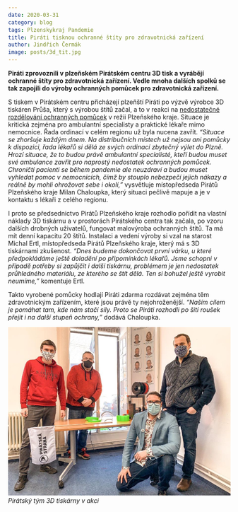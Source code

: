 ```yaml
---
date: 2020-03-31
category: blog
tags: Plzenskykraj Pandemie
title: Piráti tisknou ochranné štíty pro zdravotnická zařízení
author: Jindřich Čermák
image: posts/3d_tit.jpg
---
```

**Piráti zprovoznili v plzeňském Pirátském centru 3D tisk a vyrábějí ochranné štíty pro zdravotnická zařízení. Vedle mnoha dalších spolků se tak zapojili do výroby ochranných pomůcek pro zdravotnická zařízení.**

  

S tiskem v Pirátském centru přicházejí plzeňští Piráti po výzvě výrobce 3D tiskáren Průša, který s výrobou štítů začal, a to v reakci na [nedostatečné rozdělování ochranných pomůcek](https://plzensky.pirati.cz/aktuality/kdo-uzdravi-pacienty-v-dobe-pandemie.html) v režii Plzeňského kraje. Situace je kritická zejména pro ambulantní specialisty a praktické lékaře mimo nemocnice. Řada ordinací v celém regionu už byla nucena zavřít. *“Situace se zhoršuje každým dnem. Na distribučních místech už nejsou ani pomůcky k dispozici, řada lékařů si dělá ze svých ordinací zbytečný výlet do Plzně. Hrozí situace, že to budou právě ambulantní specialisté, kteří budou muset své ambulance zavřít pro naprostý nedostatek ochranných pomůcek. Chroničtí pacienti se během pandemie ale neuzdraví a budou muset vyhledat pomoc v nemocnicích, čímž by stouplo nebezpečí jejich nákazy a reálně by mohli ohrožovat sebe i okolí,”* vysvětluje místopředseda Pirátů Plzeňského kraje Milan Chaloupka, který situaci pečlivě mapuje a je v kontaktu s lékaři z celého regionu.

  

I proto se předsednictvo Pirátů Plzeňského kraje rozhodlo pořídit na vlastní náklady 3D tiskárnu a v prostorách Pirátského centra tak začala, po vzoru dalších drobných uživatelů, fungovat malovýroba ochranných štítů. Ta má mít denní kapacitu 20 štítů. Instalaci a vedení výroby si vzal na starost Michal Ertl, místopředseda Pirátů Plzeňského kraje, který má s 3D tiskárnami zkušenost. *“Dnes budeme dokončovat první várku, u které předpokládáme ještě doladění po připomínkách lékařů. Jsme schopni v případě potřeby si zapůjčit i další tiskárnu, problémem je jen nedostatek průhledného materiálu, ze kterého se štít dělá. Ten si bohužel ještě vyrobit neumíme,”* komentuje Ertl.

  
Takto vyrobené pomůcky hodlají Piráti zdarma rozdávat zejména těm zdravotnickým zařízením, které jsou právě ty nejohroženější. *“Naším cílem je pomáhat tam, kde nám stačí síly. Proto se Piráti rozhodli po šití roušek přejít i na další stupeň ochrany,”* dodává Chaloupka.

![](/assets/img/posts/3d_01.jpg)
*Pirátský tým 3D tiskárny v akci*
